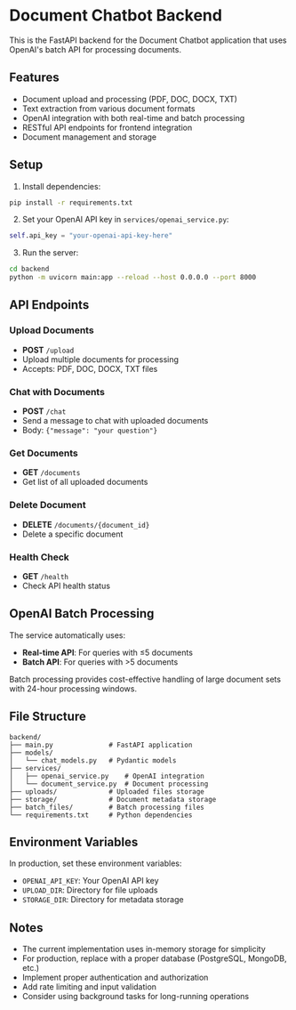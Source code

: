 
# Document Chatbot Backend

This is the FastAPI backend for the Document Chatbot application that uses OpenAI's batch API for processing documents.

## Features

- Document upload and processing (PDF, DOC, DOCX, TXT)
- Text extraction from various document formats
- OpenAI integration with both real-time and batch processing
- RESTful API endpoints for frontend integration
- Document management and storage

## Setup

1. Install dependencies:
```bash
pip install -r requirements.txt
```

2. Set your OpenAI API key in `services/openai_service.py`:
```python
self.api_key = "your-openai-api-key-here"
```

3. Run the server:
```bash
cd backend
python -m uvicorn main:app --reload --host 0.0.0.0 --port 8000
```

## API Endpoints

### Upload Documents
- **POST** `/upload`
- Upload multiple documents for processing
- Accepts: PDF, DOC, DOCX, TXT files

### Chat with Documents
- **POST** `/chat`
- Send a message to chat with uploaded documents
- Body: `{"message": "your question"}`

### Get Documents
- **GET** `/documents`
- Get list of all uploaded documents

### Delete Document
- **DELETE** `/documents/{document_id}`
- Delete a specific document

### Health Check
- **GET** `/health`
- Check API health status

## OpenAI Batch Processing

The service automatically uses:
- **Real-time API**: For queries with ≤5 documents
- **Batch API**: For queries with >5 documents

Batch processing provides cost-effective handling of large document sets with 24-hour processing windows.

## File Structure

```
backend/
├── main.py              # FastAPI application
├── models/
│   └── chat_models.py   # Pydantic models
├── services/
│   ├── openai_service.py    # OpenAI integration
│   └── document_service.py  # Document processing
├── uploads/             # Uploaded files storage
├── storage/             # Document metadata storage
├── batch_files/         # Batch processing files
└── requirements.txt     # Python dependencies
```

## Environment Variables

In production, set these environment variables:
- `OPENAI_API_KEY`: Your OpenAI API key
- `UPLOAD_DIR`: Directory for file uploads
- `STORAGE_DIR`: Directory for metadata storage

## Notes

- The current implementation uses in-memory storage for simplicity
- For production, replace with a proper database (PostgreSQL, MongoDB, etc.)
- Implement proper authentication and authorization
- Add rate limiting and input validation
- Consider using background tasks for long-running operations
